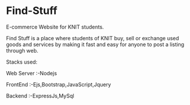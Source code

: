 # Find-Stuff
E-commerce Website for KNIT students.

Find Stuff is a place where students of KNIT buy, sell or exchange used goods and services by making it fast and easy for anyone to post a listing through web.

Stacks used:

Web Server :-Nodejs

FrontEnd :-Ejs,Bootstrap,JavaScript,Jquery

Backend :-ExpressJs,MySql
